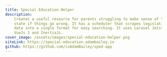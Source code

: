 ```yaml
---
title: Special Education Helper
description: 
    Creates a useful resource for parents struggling to make sense of the IEP process, and what laws to reference in their 
    state if things go wrong. It has a scheduler that scrapes legislation from states websites, and normalizes the 
    data into a single format for easy searching. It uses Laravel Jetstream's team support for collaboration on important documents.
    VueJs 3 and InertiaJs.
cover_image: /assets/images/special-education-helper.png
siteLink: https://special-education.adambailey.io
github: https://github.com/isAdamBailey/sped-app
---
```

